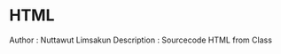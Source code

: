 HTML
==========================================================
Author : Nuttawut Limsakun
Description : Sourcecode HTML from Class

